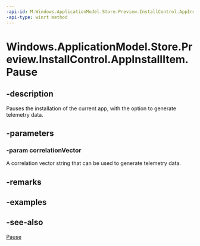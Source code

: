----api-id: M:Windows.ApplicationModel.Store.Preview.InstallControl.AppInstallItem.Pause(System.String)
-api-type: winrt method
---<!-- Method syntaxpublic void Pause(System.String correlationVector)--># Windows.ApplicationModel.Store.Preview.InstallControl.AppInstallItem.Pause## -descriptionPauses the installation of the current app, with the option to generate telemetry data.## -parameters### -param correlationVectorA correlation vector string that can be used to generate telemetry data.## -remarks## -examples## -see-also[Pause](appinstallitem_pause_1953642114.md)